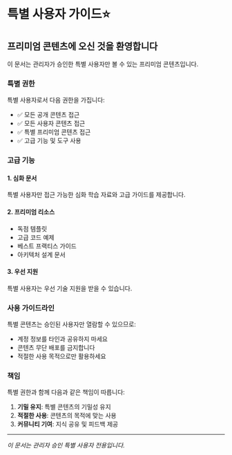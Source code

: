 # 특별 사용자 가이드⭐

## 프리미엄 콘텐츠에 오신 것을 환영합니다

이 문서는 관리자가 승인한 특별 사용자만 볼 수 있는 프리미엄 콘텐츠입니다.

### 특별 권한

특별 사용자로서 다음 권한을 가집니다:

- ✅ 모든 공개 콘텐츠 접근
- ✅ 모든 사용자 콘텐츠 접근
- ✅ 특별 프리미엄 콘텐츠 접근
- ✅ 고급 기능 및 도구 사용

### 고급 기능

#### 1. 심화 문서

특별 사용자만 접근 가능한 심화 학습 자료와 고급 가이드를 제공합니다.

#### 2. 프리미엄 리소스

- 독점 템플릿
- 고급 코드 예제
- 베스트 프랙티스 가이드
- 아키텍처 설계 문서

#### 3. 우선 지원

특별 사용자는 우선 기술 지원을 받을 수 있습니다.

### 사용 가이드라인

특별 콘텐츠는 승인된 사용자만 열람할 수 있으므로:

- 계정 정보를 타인과 공유하지 마세요
- 콘텐츠 무단 배포를 금지합니다
- 적절한 사용 목적으로만 활용하세요

### 책임

특별 권한과 함께 다음과 같은 책임이 따릅니다:

1. **기밀 유지**: 특별 콘텐츠의 기밀성 유지
2. **적절한 사용**: 콘텐츠의 목적에 맞는 사용
3. **커뮤니티 기여**: 지식 공유 및 피드백 제공

---

*이 문서는 관리자 승인 특별 사용자 전용입니다.*
